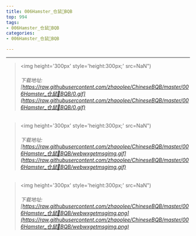 ```yaml
---
title: 006Hamster_仓鼠🐹BQB
top: 994
tags:
- 006Hamster_仓鼠🐹BQB
categories:
- 006Hamster_仓鼠🐹BQB

---
```


------

<!-- more -->

> <img height='300px' style='height:300px;' src=NaN")
> ###### 下载地址:[https://raw.githubusercontent.com/zhaoolee/ChineseBQB/master/006Hamster_仓鼠🐹BQB/0.gif](https://raw.githubusercontent.com/zhaoolee/ChineseBQB/master/006Hamster_仓鼠🐹BQB/0.gif)

> <img height='300px' style='height:300px;' src=NaN")
> ###### 下载地址:[https://raw.githubusercontent.com/zhaoolee/ChineseBQB/master/006Hamster_仓鼠🐹BQB/webwxgetmsgimg.gif](https://raw.githubusercontent.com/zhaoolee/ChineseBQB/master/006Hamster_仓鼠🐹BQB/webwxgetmsgimg.gif)

> <img height='300px' style='height:300px;' src=NaN")
> ###### 下载地址:[https://raw.githubusercontent.com/zhaoolee/ChineseBQB/master/006Hamster_仓鼠🐹BQB/webwxgetmsgimg.png](https://raw.githubusercontent.com/zhaoolee/ChineseBQB/master/006Hamster_仓鼠🐹BQB/webwxgetmsgimg.png)

